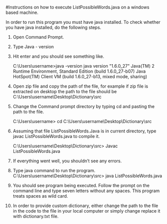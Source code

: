 #Instructions on how to execute ListPossibleWords.java on a windows based machine. 

In order to run this program you must have java installed. To check whether you have java installed, do the following steps. 
1. Open Command Prompt. 
2. Type Java - version 
3. Hit enter and you should see something like. 

	C:\Users\username>java -version
	java version "1.6.0_27"
	Java(TM) 2 Runtime Environment, Standard Edition (build 1.6.0_27-b07)
	Java HotSpot(TM) Client VM (build 1.6.0_27-b13, mixed mode, sharing)

4. Open zip file and copy the path of the file, for example if zip file is extracted on desktop the path to the file should be C:\Users\username\Desktop\Dictionary\src
5. Change the Command prompt directory by typing cd and pasting the path to the file. 

	C:\Users\username> cd C:\Users\username\Desktop\Dictionary\src

6. Assuming that file ListPossibleWords.Java is in current directory, type javac ListPossibleWords.java to compile it. 

	C:\Users\username\Desktop\Dictionary\src> Javac ListPossibleWords.java
7. If everything went well, you shouldn’t see any errors. 
8. Type java command to run the program. 
	C:\Users\username\Desktop\Dictionary\src> java ListPossibleWords.java
9. You should see program being executed. Follow the prompt on the command line and type seven letters without any spaces. This program treats spaces as wild card. 
10. In order to provide custom dictionary, either change the path to the file in the code to the file in your local computer or simply change replace it with dictionary.txt file. 